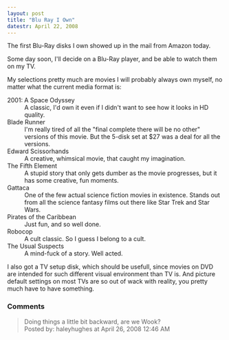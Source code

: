 ```yaml
---
layout: post
title: "Blu Ray I Own"
datestr: April 22, 2008
---
```


The first Blu-Ray disks I own showed up in the mail from Amazon today.

Some day soon, I'll decide on a Blu-Ray player, and be able to watch them on my TV.

My selections pretty much are movies I will probably always own myself, no matter what the current media format is:
<dl>
<dt>2001: A Space Odyssey</dt>
<dd>A classic, I'd own it even if I didn't want to see how it looks in HD quality.</dd>
<dt>Blade Runner</dt>
<dd>I'm really tired of all the "final complete there will be no other" versions of this movie.  But the 5-disk set at $27 was a deal for all the versions.</dd>
<dt>Edward Scissorhands</dt>
<dd>A creative, whimsical movie, that caught my imagination.</dd>
<dt>The Fifth Element</dt>
<dd>A stupid story that only gets dumber as the movie progresses, but it has some creative, fun moments.</dd>
<dt>Gattaca</dt>
<dd>One of the few actual science fiction movies in existence.  Stands out from all the science fantasy films out there like Star Trek and Star Wars.</dd>
<dt>Pirates of the Caribbean</dt>
<dd>Just fun, and so well done.</dd>
<dt>Robocop</dt>
<dd>A cult classic.  So I guess I belong to a cult.</dd>
<dt>The Usual Suspects</dt>
<dd>A mind-fuck of a story.  Well acted.</dd>
</dl>

I also got a TV setup disk, which should be usefull, since movies on DVD are intended for such different visual environment than TV is.  And picture default settings on most TVs are so out of wack with reality, you pretty much have to have something.

### Comments

<blockquote>
Doing things a little bit backward, are we Wook?
<div class="comment-meta">Posted by: haleyhughes at April 26, 2008 12:46 AM</div> </blockquote>

